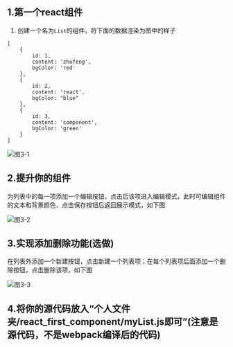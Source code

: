 ## 1.第一个react组件

1. 创建一个名为`List`的组件，将下面的数据渲染为图中的样子

```
[
    {
        id: 1,
        content: 'zhufeng',
        bgColor: 'red'
    },
    {
        id: 2,
        content: 'react',
        bgColor: "blue"
    },
    {
        id: 3,
        content: 'component',
        bgColor: 'green'
    }
]
```

![图3-1](3-1.png)

## 2.提升你的组件

为列表中的每一项添加一个编辑按钮，点击后该项进入编辑模式，此时可编辑组件的文本和背景颜色，点击保存按钮后返回展示模式，如下图

![图3-2](3-2.png)

## 3.实现添加删除功能(选做)

在列表外添加一个新建按钮，点击新建一个列表项；在每个列表项后面添加一个删除按钮，点击删除该项，如下图

![图3-3](3-3.png)

## 4.将你的源代码放入“个人文件夹/react_first_component/myList.js即可”(注意是源代码，不是webpack编译后的代码)